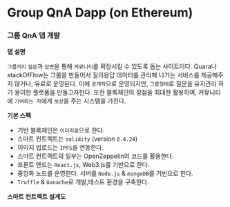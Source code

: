 # Group QnA Dapp (on Ethereum)

### 그룹 QnA 댑 개발

__댑 설명__

 `그룹끼리` `질문`과 `답변`을 통해 `커뮤니티`를 확장시킬 수 있도록 돕는 사이트이다.
Quara나 stackOfFlow는 그룹을 만들어서 질의응답 데이터를 관리해 나가는 서비스를
제공해주지 않거나, 유료로 운영된다.
 이에 `공개적`으로 운영되지만, `그룹형태`로 질문을 유지관리 하기 용이한 플랫폼을 만들고자한다.
또한 블록체인의 장점을 최대한 활용하여, 커뮤니티에 `기여하는 자`에게 `보상`을 주는 시스템을 가진다.

__기본 스펙__

- 기반 블록체인은 `이더리움`으로 한다.
- 스마트 컨트렉트는 `solidity` (version `0.4.24`)
- 이미지 업로드는 `IPFS`을 연동한다.
- 스마트 컨트렉트의 일부는 OpenZeppelin의 코드를 활용한다.
- 프론트 엔드는 `React.js`, Web3.js를 기반으로 한다.
- 중앙화 노드를 운영한다. 서버를 `Node.js` & `mongoDB`를 기반으로 한다.
- `Truffle` & `Ganache`로 개발,테스트 환경을 구축한다.


__스마트 컨트렉트 설계도__




